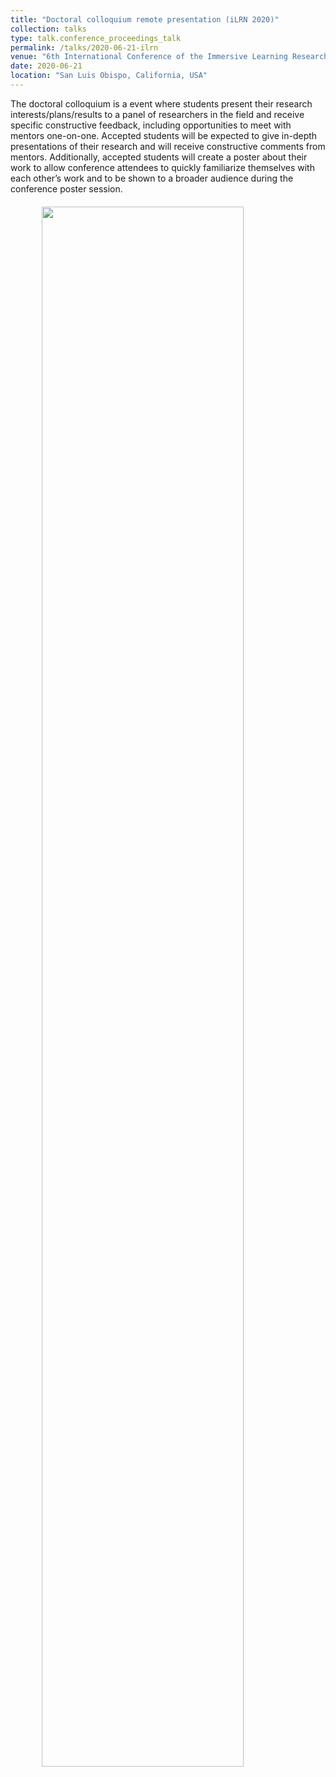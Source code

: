 ```yaml
---
title: "Doctoral colloquium remote presentation (iLRN 2020)"
collection: talks
type: talk.conference_proceedings_talk
permalink: /talks/2020-06-21-ilrn
venue: "6th International Conference of the Immersive Learning Research Network"
date: 2020-06-21
location: "San Luis Obispo, California, USA"
---
```


The doctoral colloquium is a event where students present their research interests/plans/results to a panel of researchers in the field and receive specific constructive feedback, including opportunities to meet with mentors one-on-one. Accepted students will be expected to give in-depth presentations of their research and will receive constructive comments from mentors. Additionally, accepted students will create a poster about their work to allow conference attendees to quickly familiarize themselves with each other’s work and to be shown to a broader audience during the conference poster session.

<img src='/images/ilrn2020.gif' width='80%' style='display: block; margin-left: auto; margin-right: auto; margin-top: 20px'>

